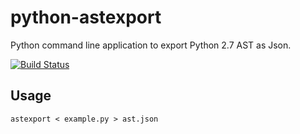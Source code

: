 python-astexport
================

Python command line application to export Python 2.7 AST as Json.

[![Build Status](https://travis-ci.org/fpoli/python-astexport.svg)](https://travis-ci.org/fpoli/python-astexport)

## Usage

```
astexport < example.py > ast.json
```

